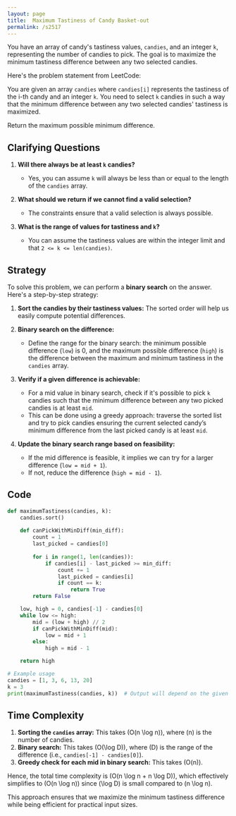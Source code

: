 ```yaml
---
layout: page
title:  Maximum Tastiness of Candy Basket-out
permalink: /s2517
---
```


You have an array of candy's tastiness values, `candies`, and an integer `k`, representing the number of candies to pick. The goal is to maximize the minimum tastiness difference between any two selected candies.

Here's the problem statement from LeetCode:

You are given an array `candies` where `candies[i]` represents the tastiness of the i-th candy and an integer `k`. You need to select `k` candies in such a way that the minimum difference between any two selected candies' tastiness is maximized.

Return the maximum possible minimum difference.

## Clarifying Questions

1. **Will there always be at least `k` candies?**
   - Yes, you can assume `k` will always be less than or equal to the length of the `candies` array.
   
2. **What should we return if we cannot find a valid selection?**
   - The constraints ensure that a valid selection is always possible.

3. **What is the range of values for tastiness and `k`?**
   - You can assume the tastiness values are within the integer limit and that `2 <= k <= len(candies)`.

## Strategy

To solve this problem, we can perform a **binary search** on the answer. Here's a step-by-step strategy:

1. **Sort the candies by their tastiness values:** The sorted order will help us easily compute potential differences.
  
2. **Binary search on the difference:** 
   - Define the range for the binary search: the minimum possible difference (`low`) is 0, and the maximum possible difference (`high`) is the difference between the maximum and minimum tastiness in the `candies` array.
   
3. **Verify if a given difference is achievable:**
   - For a mid value in binary search, check if it's possible to pick `k` candies such that the minimum difference between any two picked candies is at least `mid`.
   - This can be done using a greedy approach: traverse the sorted list and try to pick candies ensuring the current selected candy’s minimum difference from the last picked candy is at least `mid`.

4. **Update the binary search range based on feasibility:**
   - If the mid difference is feasible, it implies we can try for a larger difference (`low = mid + 1`).
   - If not, reduce the difference (`high = mid - 1`).

## Code

```python
def maximumTastiness(candies, k):
    candies.sort()
    
    def canPickWithMinDiff(min_diff):
        count = 1
        last_picked = candies[0]
        
        for i in range(1, len(candies)):
            if candies[i] - last_picked >= min_diff:
                count += 1
                last_picked = candies[i]
                if count == k:
                    return True
        return False

    low, high = 0, candies[-1] - candies[0]
    while low <= high:
        mid = (low + high) // 2
        if canPickWithMinDiff(mid):
            low = mid + 1
        else:
            high = mid - 1

    return high

# Example usage
candies = [1, 3, 6, 13, 20]
k = 3
print(maximumTastiness(candies, k))  # Output will depend on the given candies and k.
```

## Time Complexity

1. **Sorting the `candies` array:** This takes \(O(n \log n)\), where \(n\) is the number of candies.
2. **Binary search:** This takes \(O(\log D)\), where \(D\) is the range of the difference (i.e., `candies[-1] - candies[0]`).
3. **Greedy check for each mid in binary search:** This takes \(O(n)\).

Hence, the total time complexity is \(O(n \log n + n \log D)\), which effectively simplifies to \(O(n \log n)\) since \(\log D\) is small compared to \(n \log n\).

This approach ensures that we maximize the minimum tastiness difference while being efficient for practical input sizes.